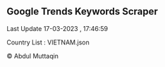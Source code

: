

## Google Trends Keywords Scraper 
 
Last Update 17-03-2023 , 17:46:59

Country List :
VIETNAM.json



© Abdul Muttaqin 
